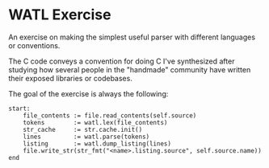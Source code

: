 # WATL Exercise

An exercise on making the simplest useful parser with different languages or conventions.

The C code conveys a convention for doing C I've synthesized after studying how several people in the "handmade" community have written their exposed libraries or codebases.

The goal of the exercise is always the following:
```odin
start:
    file_contents := file.read_contents(self.source)
    tokens        := watl.lex(file_contents)
    str_cache     := str.cache.init()
    lines         := watl.parse(tokens)
    listing       := watl.dump_listing(lines)
    file.write_str(str_fmt("<name>.listing.source", self.source.name))
end
```
